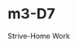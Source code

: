 # m3-D7
Strive-Home Work
<!--
      PAIR PROGRAMMING EXERCISE.
      1 DRIVER, 1 NAVIGATOR.
      1 Exercise each. Use GitHub to share the code.
      Less exercise, more complicated. 
      Ex1) Get and present, using async / await pattern the users from: https://jsonplaceholder.typicode.com/users 
      Ex2) Create a dropdown (<select>) that allows the user to select between name, username and email. 
           Create then a filter. When the user types in something, you should filter the user based on the input and on the value of the select.
           Es.: select on NAME. Filter input = Glenna, only user id number 9 should remain
      Ex3) Create a function that, from the list of users, extracts only the name
      Ex4) Create a function that, from the list of users, creates an array of addresses as string and not as an object. Like:
              {
              "street": "Victor Plains",
              "suite": "Suite 879",
              "city": "Wisokyburgh",
              "zipcode": "90566-7771",
              "geo": {
                "lat": "-43.9509",
                "lng": "-34.4618"
              }
          Should become Victor Plains, Suite 879, Wisokyburgh (90566-7771)
      
      Ex5) Add a button that sorts the list by name ascending / descending (ONE button)
      Ex6) Add a link on each user, when clicked it must go to a detail page, where user information are presented (from the API)
      EXTRA)
      Visualize on a Google Map plugin all the users (using lat & lng)
    -->
